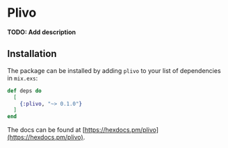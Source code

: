 # Plivo

**TODO: Add description**

## Installation

The package can be installed
by adding `plivo` to your list of dependencies in `mix.exs`:

```elixir
def deps do
  [
    {:plivo, "~> 0.1.0"}
  ]
end
```

The docs can
be found at [https://hexdocs.pm/plivo](https://hexdocs.pm/plivo).

